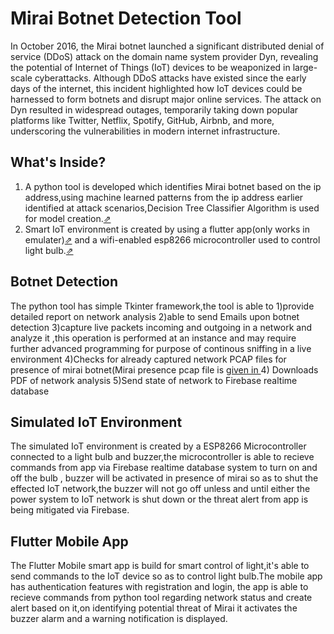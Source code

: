 # Mirai Botnet Detection Tool
In October 2016, the Mirai botnet launched a significant distributed denial of service (DDoS) attack on the domain name system provider Dyn, revealing the potential of Internet of Things (IoT) devices to be weaponized in large-scale cyberattacks.
Although DDoS attacks have existed since the early days of the internet, this incident highlighted how IoT devices could be harnessed to form botnets and disrupt major online services. 
The attack on Dyn resulted in widespread outages, temporarily taking down popular platforms like Twitter, Netflix, Spotify, GitHub, Airbnb, and more, underscoring the vulnerabilities in modern internet infrastructure.

## What's Inside?
1) A python tool is developed which identifies Mirai botnet based on the ip address,using machine learned patterns from the ip address earlier identified at attack scenarios,Decision Tree Classifier
   Algorithm  is used for model creation.[⇗](https://github.com/Shegin733/MiraiBotnet/tree/master/mirai_python_tool)
2) Smart IoT environment is created by using a flutter app(only works in emulater)[⇗](https://github.com/Shegin733/MiraiBotnet/tree/master/mirai_python_tool) and a wifi-enabled esp8266 microcontroller used to control light bulb.[⇗](https://github.com/Shegin733/MiraiBotnet/tree/master/iot/miraii)

## Botnet Detection 
The python tool has simple Tkinter framework,the tool is able to
    1)provide detailed report on network analysis 
    2)able to send Emails upon botnet detection
    3)capture live packets incoming and outgoing in a network and analyze it ,this operation is performed at an instance and may require 
    further advanced programming for purpose of continous sniffing in a live environment
    4)Checks for already captured network PCAP files for presence of mirai botnet(Mirai presence pcap file is [ given in ](https://github.com/Shegin733/MiraiBotnet/blob/master/mirai_python_tool/MiraiTraffic.pcap)
    4) Downloads PDF of network analysis
    5)Send state of network to Firebase realtime database
## Simulated IoT Environment
The simulated IoT environment is created by a ESP8266 Microcontroller connected to a light bulb and buzzer,the 
microcontroller is able to recieve commands from app via Firebase realtime database system to turn on and off the bulb , buzzer will be activated  in presence of mirai so as to shut the effected IoT network,the buzzer will
not go off unless and until either the power system to IoT network is shut down or the threat alert from app is being mitigated via Firebase.
## Flutter Mobile App
The Flutter Mobile smart app is build for smart control of light,it's able to send commands to the IoT device so as to control light bulb.The  mobile app has authentication features with registration and login,
the app is able to recieve commands from python tool regarding network status and create alert based on it,on identifying potential threat of Mirai it activates the buzzer alarm and a warning notification is displayed.
